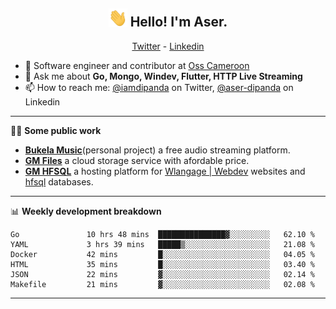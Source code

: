 <h2 align="center"> <img src="https://github.com/gabriel-TheCode/gabriel-TheCode/blob/master/gifs/Hi.gif" width="30px"> Hello! I'm Aser.</h2>
<p align="center">
  <a href="https://twitter.com/iamdipanda">Twitter</a> - 
  <a href="https://www.linkedin.com/in/aser-dipanda/">Linkedin</a>
</p>


- 🔭 Software engineer and contributor at [Oss Cameroon](https://github.com/osscameroon)
- 💬 Ask me about **Go, Mongo, Windev, Flutter, HTTP Live Streaming**
- 📫 How to reach me: [@iamdipanda](https://twitter.com/iamdipanda) on Twitter, [@aser-dipanda](https://www.linkedin.com/in/aser-dipanda/) on Linkedin

-------

👨‍💻 **Some public work**

- **[Bukela Music](https://music.bukela.co)**(personal project) a free audio streaming platform. 
- **[GM Files](https://gamesmania.io)** a cloud storage service with afordable price.
- **[GM HFSQL](https://gamesmania.io)** a hosting platform for [Wlangage | Webdev](https://pcsoft.fr/webdev/index.html) websites and [hfsql](https://pcsoft.fr/accueilpub/hfsql.htm) databases.
-------

📊 **Weekly development breakdown**

<!--START_SECTION:waka-->

```text
Go               10 hrs 48 mins  ███████████████▓░░░░░░░░░   62.10 %
YAML             3 hrs 39 mins   █████▒░░░░░░░░░░░░░░░░░░░   21.08 %
Docker           42 mins         █░░░░░░░░░░░░░░░░░░░░░░░░   04.05 %
HTML             35 mins         █░░░░░░░░░░░░░░░░░░░░░░░░   03.40 %
JSON             22 mins         ▓░░░░░░░░░░░░░░░░░░░░░░░░   02.14 %
Makefile         21 mins         ▓░░░░░░░░░░░░░░░░░░░░░░░░   02.08 %
```

<!--END_SECTION:waka-->

-------
